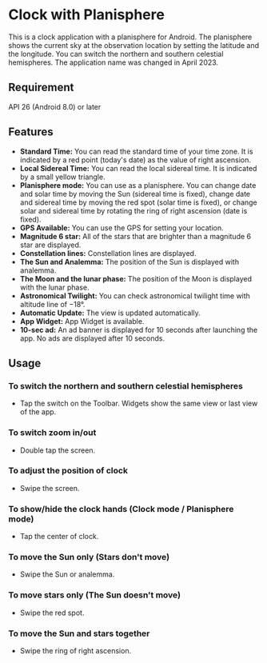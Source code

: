 # Clock with Planisphere
This is a clock application with a planisphere for Android. The planisphere shows the current sky at the observation location by setting the latitude and the longitude. You can switch the northern and southern celestial hemispheres. The application name was changed in April 2023.

## Requirement
API 26 (Android 8.0) or later

## Features
* **Standard Time:** You can read the standard time of your time zone. It is indicated by a red point (today's date) as the value of right ascension.
* **Local Sidereal Time:** You can read the local sidereal time. It is indicated by a small yellow triangle.
* **Planisphere mode:** You can use as a planisphere. You can change date and solar time by moving the Sun (sidereal time is fixed), change date and sidereal time by moving the red spot (solar time is fixed), or change solar and sidereal time by rotating the ring of right ascension (date is fixed).
* **GPS Available:** You can use the GPS for setting your location.
* **Magnitude 6 star:** All of the stars that are brighter than a magnitude 6 star are displayed.
* **Constellation lines:** Constellation lines are displayed.
* **The Sun and Analemma:** The position of the Sun is displayed with analemma.
* **The Moon and the lunar phase:** The position of the Moon is displayed with the lunar phase.
* **Astronomical Twilight:** You can check astronomical twilight time with altitude line of −18°.
* **Automatic Update:** The view is updated automatically.
* **App Widget:** App Widget is available.
* **10-sec ad:** An ad banner is displayed for 10 seconds after launching the app. No ads are displayed after 10 seconds.


## Usage

### To switch the northern and southern celestial hemispheres
* Tap the switch on the Toolbar. Widgets show the same view or last view of the app.

### To switch zoom in/out
* Double tap the screen.

### To adjust the position of clock
* Swipe the screen.

### To show/hide the clock hands (Clock mode / Planisphere mode)
* Tap the center of clock.

### To move the Sun only (Stars don't move)
* Swipe the Sun or analemma.

### To move stars only (The Sun doesn't move)
* Swipe the red spot.

### To move the Sun and stars together
* Swipe the ring of right ascension.

